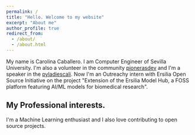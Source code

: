 ```yaml
---
permalink: /
title: "Hello. Welcome to my website"
excerpt: "About me"
author_profile: true
redirect_from: 
  - /about/
  - /about.html
---
```


My name is Carolina Caballero. I am Computer Engineer of Sevilla University.
I'm also a volunteer in the community [pionerasdev](https://twitter.com/pionerasdev) and I'm a speaker in the [pyladiescali](https://twitter.com/pyladiescali). 
Now I'm an Outreachy intern with Ersilia Open Source Initiative on the project "Extension of the Ersilia Model Hub, a FOSS platform featuring AI/ML models for biomedical research". 

My Professional interests. 
------
I'm a Machine Learning enthusiast and I also love contributing to open source projects.





